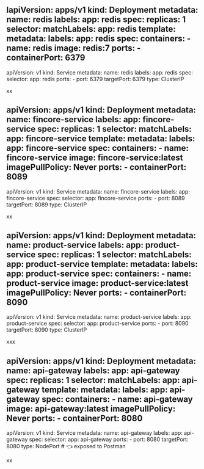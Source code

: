 lapiVersion: apps/v1
kind: Deployment
metadata:
  name: redis
  labels:
    app: redis
spec:
  replicas: 1
  selector:
    matchLabels:
      app: redis
  template:
    metadata:
      labels:
        app: redis
    spec:
      containers:
        - name: redis
          image: redis:7
          ports:
            - containerPort: 6379
---
apiVersion: v1
kind: Service
metadata:
  name: redis
  labels:
    app: redis
spec:
  selector:
    app: redis
  ports:
    - port: 6379
      targetPort: 6379
  type: ClusterIP

xx

apiVersion: apps/v1
kind: Deployment
metadata:
  name: fincore-service
  labels:
    app: fincore-service
spec:
  replicas: 1
  selector:
    matchLabels:
      app: fincore-service
  template:
    metadata:
      labels:
        app: fincore-service
    spec:
      containers:
        - name: fincore-service
          image: fincore-service:latest
          imagePullPolicy: Never
          ports:
            - containerPort: 8089
---
apiVersion: v1
kind: Service
metadata:
  name: fincore-service
  labels:
    app: fincore-service
spec:
  selector:
    app: fincore-service
  ports:
    - port: 8089
      targetPort: 8089
  type: ClusterIP

xx

apiVersion: apps/v1
kind: Deployment
metadata:
  name: product-service
  labels:
    app: product-service
spec:
  replicas: 1
  selector:
    matchLabels:
      app: product-service
  template:
    metadata:
      labels:
        app: product-service
    spec:
      containers:
        - name: product-service
          image: product-service:latest
          imagePullPolicy: Never
          ports:
            - containerPort: 8090
---
apiVersion: v1
kind: Service
metadata:
  name: product-service
  labels:
    app: product-service
spec:
  selector:
    app: product-service
  ports:
    - port: 8090
      targetPort: 8090
  type: ClusterIP

xxx


apiVersion: apps/v1
kind: Deployment
metadata:
  name: api-gateway
  labels:
    app: api-gateway
spec:
  replicas: 1
  selector:
    matchLabels:
      app: api-gateway
  template:
    metadata:
      labels:
        app: api-gateway
    spec:
      containers:
        - name: api-gateway
          image: api-gateway:latest
          imagePullPolicy: Never
          ports:
            - containerPort: 8080
---
apiVersion: v1
kind: Service
metadata:
  name: api-gateway
  labels:
    app: api-gateway
spec:
  selector:
    app: api-gateway
  ports:
    - port: 8080
      targetPort: 8080
  type: NodePort   # 👈 exposed to Postman

xx


